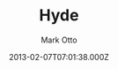 ---
title: Hyde
github: https://github.com/poole/hyde
demo: https://hyde.getpoole.com/
author: Mark Otto
ssg:
  - Jekyll
cms:
  - Markdown
date: 2013-02-07T07:01:38.000Z
description: A brazen two-column theme for Jekyll.
draft: true
publish_date: '2013-02-07T07:01:38Z'
github_star: 3432
github_fork: 3747
update_date: '2015-05-11T20:21:43Z'
---